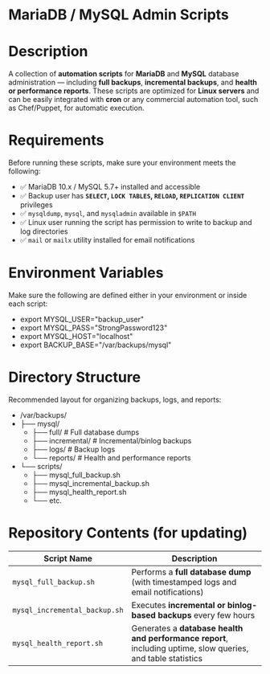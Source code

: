 # MariaDB / MySQL Admin Scripts

# Description
A collection of **automation scripts** for **MariaDB** and **MySQL** database administration — including **full backups**, **incremental backups**, 
and **health or performance reports**. These scripts are optimized for **Linux servers** and can be easily integrated with **cron** or any commercial automation tool, such as Chef/Puppet, for automatic execution.

# Requirements
Before running these scripts, make sure your environment meets the following:
   - ✅ MariaDB 10.x / MySQL 5.7+ installed and accessible  
   - ✅ Backup user has **`SELECT`, `LOCK TABLES`, `RELOAD`, `REPLICATION CLIENT`** privileges  
   - ✅ `mysqldump`, `mysql`, and `mysqladmin` available in `$PATH`  
   - ✅ Linux user running the script has permission to write to backup and log directories  
   - ✅ `mail` or `mailx` utility installed for email notifications  

# Environment Variables
Make sure the following are defined either in your environment or inside each script:
   - export MYSQL_USER="backup_user"
   - export MYSQL_PASS="StrongPassword123"
   - export MYSQL_HOST="localhost"
   - export BACKUP_BASE="/var/backups/mysql"

# Directory Structure
Recommended layout for organizing backups, logs, and reports:
   - /var/backups/
   - ├── mysql/
      - ├── full/                # Full database dumps
      - ├── incremental/         # Incremental/binlog backups
      - ├── logs/                # Backup logs
      - └── reports/             # Health and performance reports
   - └── scripts/
      - ├── mysql_full_backup.sh
      - ├── mysql_incremental_backup.sh
      - ├── mysql_health_report.sh
      - └── etc.

# Repository Contents (for updating)

| Script Name                   | Description                                                                                                   |
|-------------------------------|---------------------------------------------------------------------------------------------------------------|
| `mysql_full_backup.sh`        | Performs a **full database dump** (with timestamped logs and email notifications)                             |
| `mysql_incremental_backup.sh` | Executes **incremental or binlog-based backups** every few hours                                              |
| `mysql_health_report.sh`      | Generates a **database health and performance report**, including uptime, slow queries, and table statistics  |
